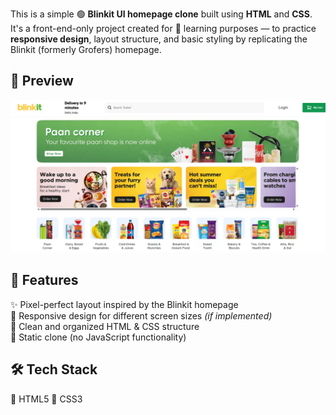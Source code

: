 This is a simple 🟢 **Blinkit UI homepage clone** built using **HTML** and **CSS**. It's a front-end-only project created for 🧠 learning purposes — to practice **responsive design**, layout structure, and basic styling by replicating the Blinkit (formerly Grofers) homepage.

## 📸 Preview

![Screenshot of the Blinkit Clone](view.png) 
## 🚀 Features

✨ Pixel-perfect layout inspired by the Blinkit homepage  
📱 Responsive design for different screen sizes *(if implemented)*  
🧹 Clean and organized HTML & CSS structure  
📄 Static clone (no JavaScript functionality)

## 🛠️ Tech Stack

🔹 HTML5 
🔹 CSS3
